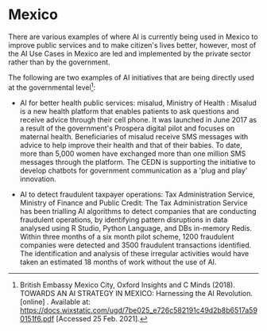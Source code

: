 # Mexico

There are various examples of where AI is currently being used in Mexico to improve public services and to make citizen's lives better, however, most of the AI Use Cases in Mexico are led and implemented by the private sector rather than by the government.

The following are two examples of AI initiatives that are being directly used at the governmental level[^54]:

-   AI for better health public services: misalud, Ministry of Health : Misalud is a new health platform that enables patients to ask questions and receive advice through their cell phone. It was launched in June 2017 as a result of the government's Prospera digital pilot and focuses on maternal health. Beneficiaries of misalud receive SMS messages with advice to help improve their health and that of their babies. To date, more than 5,000 women have exchanged more than one million SMS messages through the platform. The CEDN is supporting the initiative to develop chatbots for government communication as a 'plug and play' innovation.

-   AI to detect fraudulent taxpayer operations: Tax Administration Service, Ministry of Finance and Public Credit: The Tax Administration Service has been trialling AI algorithms to detect companies that are conducting fraudulent operations, by identifying pattern disruptions in data analysed using R Studio, Python Language, and DBs in-memory Redis. Within three months of a six month pilot scheme, 1200 fraudulent companies were detected and 3500 fraudulent transactions identified. The identification and analysis of these irregular activities would have taken an estimated 18 months of work without the use of AI.


[^54]: British Embassy Mexico City, Oxford Insights and C Minds (2018).  TOWARDS AN AI STRATEGY IN MEXICO: Harnessing the AI Revolution.  [online] . Available at: https://docs.wixstatic.com/ugd/7be025_e726c582191c49d2b8b6517a590151f6.pdf [Accessed 25 Feb. 2021].
